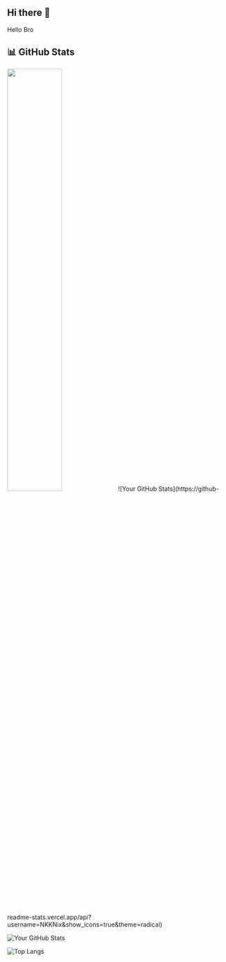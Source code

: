 ## Hi there 👋


Hello Bro
<!--
**NKKNick/NKKNick** is a ✨ _special_ ✨ repository because its `README.md` (this file) appears on your GitHub profile.

Here are some ideas to get you started:

- 🔭 I’m currently working on ...
- 🌱 I’m currently learning ...
- 👯 I’m looking to collaborate on ...
- 🤔 I’m looking for help with ...
- 💬 Ask me about ...
- 📫 How to reach me: ...
- 😄 Pronouns: ...
- ⚡ Fun fact: ...
-->

## 📊 GitHub Stats

<td><img src="https://awesome-github-stats.azurewebsites.net/user-stats/NKKNix?cardType=level-alternate&amp;theme=monokai&amp;Text=DDA22A" GitHub Stats" width="50%" /></td>
![Your GitHub Stats](https://github-readme-stats.vercel.app/api?username=NKKNix&show_icons=true&theme=radical)






![Your GitHub Stats](https://github-readme-stats.vercel.app/api?username=NKKNix&show_icons=true&theme=radical)

![Top Langs](https://github-readme-stats.vercel.app/api/top-langs/?username=NKKNick&layout=compact&theme=pie)
